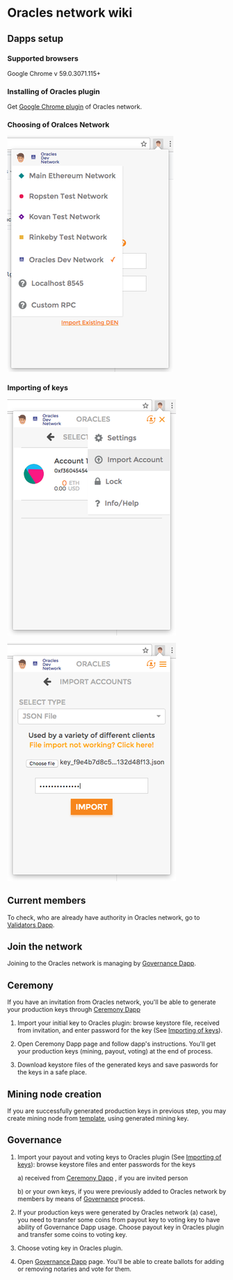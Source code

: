 # Oracles network wiki

## Dapps setup

### Supported browsers

Google Chrome v 59.0.3071.115+

### Installing of Oracles plugin
Get [Google Chrome plugin](https://chrome.google.com/webstore/detail/oracles/jbdaocneiiinmjbjlgalhcelgbejmnid) of Oracles network.


### Choosing of Oralces Network
![](./docs/Choose_Oracles_network.png)

### Importing of keys
![](./docs/Key_addition_1.png)

![](./docs/Key_addition_2.png)

## Current members

To check, who are already have authority in Oracles network, go to [Validators Dapp](https://oraclesorg.github.io/oracles-dapps-validators/).

## Join the network

Joining to the Oracles network is managing by [Governance Dapp](https://oraclesorg.github.io/oracles-dapps-voting/).

## Ceremony

If you have an invitation from Oracles network, you'll be able to generate your production keys through [Ceremony Dapp](https://oraclesorg.github.io/oracles-dapps-keys-generation/) 

1. Import your initial key to Oracles plugin: browse keystore file, received from invitation, and enter password for the key (See [Importing of keys](#importing-of-keys)).

2. Open Ceremony Dapp page and follow dapp's instructions. You'll get your production keys (mining, payout, voting) at the end of process.

3. Download keystore files of the generated keys and save paswords for the keys in a safe place.


## Mining node creation

If you are successfully generated production keys in previous step, you may create mining node from [template](https://github.com/oraclesorg/test-templates), using generated mining key.

## Governance

1. Import your payout and voting keys to Oracles plugin (See [Importing of keys](#importing-of-keys)): browse keystore files and enter passwords for the keys

     a) received from [Ceremony Dapp](https://oraclesorg.github.io/oracles-dapps-keys-generation/) , if you are invited person
     
     b) or your own keys, if you were previously added to Oracles network by members by means of [Governance](https://oraclesorg.github.io/oracles-dapps-voting/) process.

2. If your production keys were generated by Oracles network (a) case), you need to transfer some coins from payout key to voting key to have ability of Governance Dapp usage.
Choose payout key in Oracles plugin and transfer some coins to voting key.

3. Choose voting key in Oracles plugin.

4. Open [Governance Dapp](https://oraclesorg.github.io/oracles-dapps-voting/) page. You'll be able to create ballots for adding or removing notaries and vote for them.
